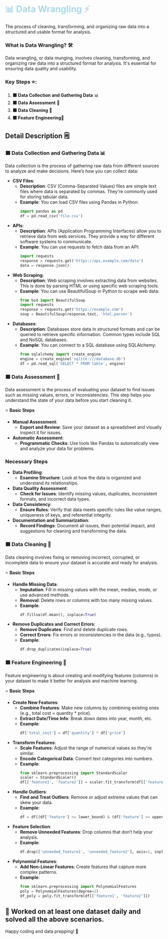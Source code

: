 <h1><span style="color: lightblue;"> 📊 Data Wrangling ⚡️</span></h1>
The process of cleaning, transforming, and organizing raw data into a structured and usable format for analysis.

### What is Data Wrangling? 🛠️
Data wrangling, or data munging, involves cleaning, transforming, and organizing raw data into a structured format for analysis. It's essential for ensuring data quality and usability.

### Key Steps ⭐️:
1. **🟪 Data Collection and Gathering Data** 📊
2. **🟪 Data Assessment** 🔄
3. **🟪 Data Cleaning** 🧼
4. **🟪 Feature Engineering**🔳

## Detail Description 🗒️
### 🟪 Data Collection and Gathering Data 📊
Data collection is the process of gathering raw data from different sources to analyze and make decisions. Here’s how you can collect data:

- **CSV Files**:
  - **Description**: CSV (Comma-Separated Values) files are simple text files where data is separated by commas. They're commonly used for storing tabular data.
  - **Example**: You can load CSV files using Pandas in Python:
    ```python
    import pandas as pd
    df = pd.read_csv('file.csv')
    ```
- **APIs**:
  - **Description**: APIs (Application Programming Interfaces) allow you to retrieve data from web services. They provide a way for different software systems to communicate.
  - **Example**: You can use requests to fetch data from an API:
    ```python
    import requests
    response = requests.get('https://api.example.com/data')
    data = response.json()
    ```
- **Web Scraping**:
  - **Description**: Web scraping involves extracting data from websites. This is done by parsing HTML or using specific web scraping tools.
  - **Example**: You can use BeautifulSoup in Python to scrape web data:
    ```python
    from bs4 import BeautifulSoup
    import requests
    response = requests.get('https://example.com')
    soup = BeautifulSoup(response.text, 'html.parser')
    ```
- **Databases**:
  - **Description**: Databases store data in structured formats and can be queried to retrieve specific information. Common types include SQL and NoSQL databases.
  - **Example**: You can connect to a SQL database using SQLAlchemy:
    ```python
    from sqlalchemy import create_engine
    engine = create_engine('sqlite:///database.db')
    df = pd.read_sql('SELECT * FROM table', engine)
    ```

### 🟪 Data Assessment 🔄
Data assessment is the process of evaluating your dataset to find issues such as missing values, errors, or inconsistencies. This step helps you understand the state of your data before you start cleaning it.

⭐️ **Basic Steps**
- **Manual Assessment**:
  - **Export and Review**: Save your dataset as a spreadsheet and visually inspect it for issues.
- **Automatic Assessment**:
  - **Programmatic Checks**: Use tools like Pandas to automatically view and analyze your data for problems.

### Necessary Steps
- **Data Profiling**:
  - **Examine Structure**: Look at how the data is organized and understand its relationships.
- **Data Quality Assessment**:
  - **Check for Issues**: Identify missing values, duplicates, inconsistent formats, and incorrect data types.
- **Data Consistency**:
  - **Ensure Rules**: Verify that data meets specific rules like value ranges, uniqueness of keys, and referential integrity.
- **Documentation and Summarization**:
  - **Record Findings**: Document all issues, their potential impact, and suggestions for cleaning and transforming the data.
  
### 🟪 Data Cleaning 🧼
Data cleaning involves fixing or removing incorrect, corrupted, or incomplete data to ensure your dataset is accurate and ready for analysis.

⭐️ **Basic Steps**
- **Handle Missing Data**:
  - **Imputation**: Fill in missing values with the mean, median, mode, or use advanced methods.
  - **Removal**: Delete rows or columns with too many missing values.
  - **Example**:
    ```python
    df.fillna(df.mean(), inplace=True)
    ```
- **Remove Duplicates and Correct Errors**:
  - **Remove Duplicates**: Find and delete duplicate rows.
  - **Correct Errors**: Fix errors or inconsistencies in the data (e.g., typos).
  - **Example**:
    ```python
    df.drop_duplicates(inplace=True)
    ```

### 🟪 Feature Engineering 🔧
Feature engineering is about creating and modifying features (columns) in your dataset to make it better for analysis and machine learning.

⭐️ **Basic Steps**
- **Create New Features**:
  - **Combine Features**: Make new columns by combining existing ones (e.g., total cost = quantity * price).
  - **Extract Date/Time Info**: Break down dates into year, month, etc.
  - **Example**: 
    ```python
    df['total_cost'] = df['quantity'] * df['price']
    ```
- **Transform Features**:
  - **Scale Features**: Adjust the range of numerical values so they're similar.
  - **Encode Categorical Data**: Convert text categories into numbers.
  - **Example**:
    ```python
    from sklearn.preprocessing import StandardScaler
    scaler = StandardScaler()
    df[['feature1', 'feature2']] = scaler.fit_transform(df[['feature1', 'feature2']])
    ```
- **Handle Outliers**:
  - **Find and Treat Outliers**: Remove or adjust extreme values that can skew your data.
  - **Example**:
    ```python
    df = df[(df['feature'] >= lower_bound) & (df['feature'] <= upper_bound)]
    ```
- **Feature Selection**:
  - **Remove Unneeded Features**: Drop columns that don’t help your analysis.
  - **Example**:
    ```python
    df.drop(['unneeded_feature1', 'unneeded_feature2'], axis=1, inplace=True)
    ```
- **Polynomial Features**:
  - **Add Non-Linear Features**: Create features that capture more complex patterns.
  - **Example**:
    ```python
    from sklearn.preprocessing import PolynomialFeatures
    poly = PolynomialFeatures(degree=2)
    df_poly = poly.fit_transform(df[['feature1', 'feature2']])
    ```

## 📅 Worked on at least one dataset daily and solved all the above scenarios.
Happy coding and data prepping! 🚀
